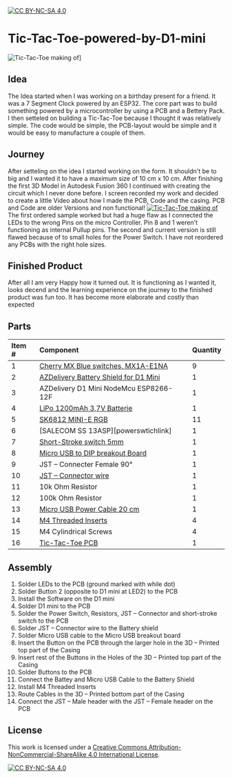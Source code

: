 [![CC BY-NC-SA 4.0][cc-by-nc-sa-shield]][cc-by-nc-sa]
# Tic-Tac-Toe-powered-by-D1-mini

![Tic-Tac-Toe making of](https://github.com/Ishux5/Tic-Tac-Toe-powered-by-D1-mini/blob/main/Images/Konstruktion_2022-Sep-20_01-05-23AM-000_CustomizedView2792266026_png.png)]

## Idea

The Idea started when I was working on a birthday present for a friend. It was a 7 Segment Clock powered by an ESP32. The core part was to build something powered by a microcontroller by using a PCB and a Bettery Pack. I then setteled on building a Tic-Tac-Toe because I thought it was relatively simple. The code would be simple, the PCB-layout would be simple and it would be easy to manufacture a couple of them.

## Journey

After setteling on the idea I started working on the form. It shouldn't be to big and I wanted it to have a maximum size of 10 cm x 10 cm. After finishing the first 3D Model in Autodesk Fusion 360 I continued with creating the circuit which I never done before. I screen recorded my work and decided to create a little Video about how I made the PCB, Code and the casing. PCB and Code are older Versions and non functional!
[![Tic-Tac-Toe making of](https://res.cloudinary.com/marcomontalbano/image/upload/v1663260394/video_to_markdown/images/youtube--2Q2LxaJ6QfE-c05b58ac6eb4c4700831b2b3070cd403.jpg)](https://youtu.be/2Q2LxaJ6QfE "Tic-Tac-Toe making of")
<br>
The first ordered sample worked but had a huge flaw as I connected the LEDs to the wrong Pins on the micro Controller. Pin 8 and 1 weren't functioning as internal Pullup pins. The second and current version is still flawed because of to small holes for the Power Switch. I have not reordered any PCBs with the right hole sizes.

## Finished Product

After all I am very Happy how it turned out. It is functioning as I wanted it, looks decend and the learning experience on the journey to the finished product was fun too. It has become more elaborate and costly than expected

## Parts

| Item # | Component                                           | Quantity |
| :----- | :-------------------------------------------------- | :------- |
| 1      | [Cherry MX Blue switches, MX1A-E1NA][switchlink]    | 9        |
| 2      | [AZDelivery Battery Shield for D1 Mini][shieldlink] | 1        |
| 3      | AZDelivery D1 Mini NodeMcu ESP8266-12F              | 1        |
| 4      | [LiPo 1200mAh 3,7V Batterie][lipolink]              | 1        |
| 5      | [SK6812 MINI-E RGB][ledlink]                        | 11       |
| 6      | [SALECOM SS 13ASP][powerswtichlink]                 | 1        |
| 7      | [Short-Stroke switch 5mm][shortstrokelink]          | 1        |
| 8      | [Micro USB to DIP breakout Board][usbbreakoutlink]  | 1        |
| 9      | JST – Connecter Female 90°                          | 1        |
| 10     | [JST – Connector wire][jstwirelink]                 | 1        |
| 11     | 10k Ohm Resistor                                    | 1        |
| 12     | 100k Ohm Resistor                                   | 1        |
| 13     | [Micro USB Power Cable 20 cm][usbwirelink]          | 1        |
| 14     | [M4 Threaded Inserts][insertslink]                  | 4        |
| 15     | M4 Cylindrical Screws                               | 4        |
| 16     | [Tic-Tac-Toe PCB][pcblink]                          | 1        |

[switchlink]: https://de.aliexpress.com/item/1005003772714638.html?spm=a2g0o.order_detail.0.0.799c6368iBbwmS&gatewayAdapt=glo2deu
[shieldlink]: https://www.amazon.de/-/en/dp/B07XB75NTD/ref=twister_B07ZRK81LT?_encoding=UTF8&psc=1
[lipolink]: https://www.ebay.de/itm/282581166241
[ledlink]: https://de.aliexpress.com/item/1005002865070175.html?spm=a2g0o.order_list.0.0.21ef5c5fAsRIgP&gatewayAdapt=glo2deu
[powerswitchlink]: https://www.reichelt.de/schiebeschalter-1x-um-stehend-print-rm-4-7-ss-13asp-p112182.html?&nbc=1
[shortstrokelink]: https://www.reichelt.de/kurzhubtaster-6x6mm-hoehe-7-0mm-12v-vertikal-taster-9303-p44583.html?&nbc=1
[usbbreakoutlink]: https://www.amazon.de/gp/product/B07W13X3TD/ref=ppx_yo_dt_b_asin_title_o00_s00?ie=UTF8&psc=1
[jstwirelink]: https://www.reichelt.de/jst-stiftleiste-90-1x2-polig-ph-jst-ph2p-st90-p185056.html?&nbc=1
[usbwirelink]: https://www.reichelt.de/micro-usb-b-stecker-auf-freie-enden-sw-20-cm-usb-b-awg22-20-p292508.html?&nbc=1
[insertslink]: https://www.amazon.de/gp/product/B09CL4M6JB/ref=ppx_yo_dt_b_asin_title_o01_s02?ie=UTF8&psc=1
[pcblink]: https://www.pcbway.com/project/shareproject/Tic_Tac_Toe_5d14ccaf.html

## Assembly

1. Solder LEDs to the PCB (ground marked with while dot)
2. Solder Button 2 (opposite to D1 mini at LED2) to the PCB
3. Install the Software on the D1 mini
4. Solder D1 mini to the PCB
5. Solder the Power Switch, Resistors, JST – Connector and short-stroke switch to the PCB
6. Solder JST – Connector wire to the Battery shield
7. Solder Micro USB cable to the Micro USB breakout board
8. Insert the Button on the PCB through the larger hole in the 3D – Printed top part of the Casing
9. Insert rest of the Buttons in the Holes of the 3D – Printed top part of the Casing
10. Solder Buttons to the PCB
11. Connect the Battey and Micro USB Cable to the Battery Shield
12. Install M4 Threaded Inserts
13. Route Cables in the 3D – Printed bottom part of the Casing
14. Connect the JST – Male header with the JST – Female header on the PCB

## License

This work is licensed under a
[Creative Commons Attribution-NonCommercial-ShareAlike 4.0 International License][cc-by-nc-sa].

[![CC BY-NC-SA 4.0][cc-by-nc-sa-image]][cc-by-nc-sa]

[cc-by-nc-sa]: http://creativecommons.org/licenses/by-nc-sa/4.0/
[cc-by-nc-sa-image]: https://licensebuttons.net/l/by-nc-sa/4.0/88x31.png
[cc-by-nc-sa-shield]: https://img.shields.io/badge/License-CC%20BY--NC--SA%204.0-lightgrey.svg
